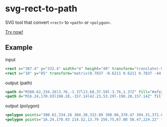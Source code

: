 # svg-rect-to-path
SVG tool that convert `<rect>` to `<path>` or `<polygon>`.

[Try now!](https://kurachiweb.github.io/svg-rect-to-path/)

## Example
input
``` svg
<rect x="387.4" y="332.4" width="4" height="40" transform="translate(-97.1 154.4) rotate(-20)" fill="#afe2b7" class="decoration" />
<rect x="10" y="85" transform="matrix(0.7837 -0.6211 0.6211 0.7837 -44.3907 110.5272)" fill="#D16B6B" width="253" height="68"/>
```

output (path)
``` svg
<path d="M380.62,334.26l3.76,-1.37l13.68,37.59l-3.76,1.37Z" fill="#afe2b7" class="decoration" />
<path d="M16.24,170.93l198.28,-157.14l42.23,53.29l-198.28,157.14Z" fill="#D16B6B" />
```

output (polygon)
``` svg
<polygon points="380.62,334.26 384.38,332.89 398.06,370.47 394.31,371.84" fill="#afe2b7" class="decoration" />
<polygon points="16.24,170.93 214.52,13.79 256.75,67.08 58.47,224.22" fill="#D16B6B" />
```